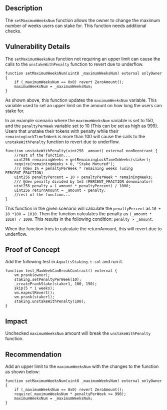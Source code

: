 ## Description
The `setMaximumWeeksNum` function allows the owner to change the maximum number
of weeks users can stake for. This function needs additional checks.

## Vulnerability Details
The `setMaximumWeeksNum` function not requiring an upper limit can cause the calls to
the `unstakeWithPenalty` function to revert due to underflow.
```solidity
function setMaximumWeeksNum(uint8 _maximumWeeksNum) external onlyOwner {
    if (_maximumWeeksNum == 0x0) revert ZeroAmount();
    maximumWeeksNum = _maximumWeeksNum;
}
```
As shown above, this function updates the `maximumWeeksNum` variable. This variable
used to set an upper limit on the amount on how long the users can stake for.

In an example scenario where the `maximumWeeksNum` variable is set to 150, and the
`penaltyPerWeek` variable set to 10 (This can be set as high as 999). Users that
unstake their tokens with penalty while their `remainingLockTimeInWeek` is more
than 100 will cause the calls to the `unstakeWithPenalty` function to revert due to
underflow.
```solidity
function unstakeWithPenalty(uint256 _amount) external nonReentrant {
    //rest of the function...
    uint256 remainingWeeks = getRemainingLockTimeInWeeks(staker);
    require(remainingWeeks > 0, "Stake Matured");
    /// @dev 1% + penaltyPerWeek * remaining weeks (using PERCENT_FRACTION)
    uint256 penaltyPercent = 10 + penaltyPerWeek * remainingWeeks;
    /// @dev penalty divided by 1e3 (PERCENT_FRACTION denominator)
    uint256 penalty = (_amount * penaltyPercent) / 1000;
    uint256 returnAmount = _amount - penalty;
    //rest of the function...
}
```
This function in the given scenario will calculate the `penaltyPercent` as `10 + 10 *100 = 1010`. 
Then the function calculates the penalty as `(_amount * 1010) / 1000`. 
This results in the following condition: `penalty > _amount`.

When the function tries to calculate the returnAmount, this will revert due to
underflow.

## Proof of Concept
Add the following test in `AqualisStaking.t.sol` and run it.
```solidity
function test_MaxWeekCanBreakContract() external {
    vm.prank(owner);
    staking.setPenaltyPerWeek(10);
    _createPrankStake(staker1, 100, 150);
    skip(5 * 1 weeks);
    vm.expectRevert();
    vm.prank(staker1);
    staking.unstakeWithPenalty(100);
}
```

## Impact
Unchecked `maximumWeeksNum` amount will break the `unstakeWithPenalty` function.

## Recommendation
Add an upper limit to the `maximumWeeksNum` with the changes to the function as
shown below:
```solidity
function setMaximumWeeksNum(uint8 _maximumWeeksNum) external onlyOwner {
    if (_maximumWeeksNum == 0x0) revert ZeroAmount();
    require(_maximumWeeksNum * penaltyPerWeek <= 990);
    maximumWeeksNum = _maximumWeeksNum;
}
```
